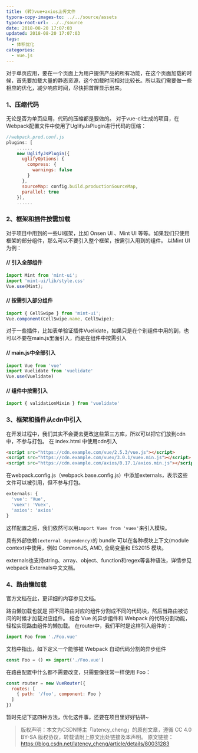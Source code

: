 ```yaml
---
title: (转)vue+axios上传文件
typora-copy-images-to: ../../source/assets
typora-root-url: ../../source
date: 2018-08-20 17:07:03
updated: 2018-08-20 17:07:03
tags:
  - 体积优化
categories:
  - vue.js
---
```


对于单页应用，要在一个页面上为用户提供产品的所有功能，在这个页面加载的时候，首先要加载大量的静态资源，这个加载时间相对比较长。所以我们需要做一些相应的优化，减少响应时间，尽快把首屏显示出来。

<!-- more -->

### 1、压缩代码

无论是否为单页应用，代码的压缩都是要做的。
对于vue-cli生成的项目，在Webpack配置文件中使用了UglifyJsPlugin进行代码的压缩：

```javascript
//webpack.prod.conf.js
plugins: [
    ......
    new UglifyJsPlugin({
      uglifyOptions: {
        compress: {
          warnings: false
        }
      },
      sourceMap: config.build.productionSourceMap,
      parallel: true
    }),
    ......
```

### 2、框架和插件按需加载

对于项目中用到的一些UI框架，比如 Onsen UI 、Mint UI 等等。如果我们只使用框架的部分组件，那么可以不要引入整个框架，按需引入用到的组件。
以Mint UI为例：

#### // 引入全部组件  

```javascript
import Mint from 'mint-ui';  
import 'mint-ui/lib/style.css'  
Vue.use(Mint); 
```

#### // 按需引入部分组件  

```javascript
import { CellSwipe } from 'mint-ui';  
Vue.component(CellSwipe.name, CellSwipe);
```


对于一些插件，比如表单验证插件Vuelidate，如果只是在个别组件中用的到，也可以不要在main.js里面引入，而是在组件中按需引入

#### // main.js中全部引入

```javascript
import Vue from 'vue'
import Vuelidate from 'vuelidate'
Vue.use(Vuelidate)
```

#### // 组件中按需引入

```javascript
import { validationMixin } from 'vuelidate'
```

### 3、框架和插件从cdn中引入

在开发过程中，我们其实不会要去更改这些第三方库，所以可以把它们放到cdn中，不参与打包。
在 index.html 中使用cdn引入

```html
<script src="https://cdn.example.com/vue/2.5.3/vue.js"></script>
<script src="https://cdn.example.com/vuex/3.0.1/vuex.min.js"></script>
<script src="https://cdn.example.com/axios/0.17.1/axios.min.js"></script>
```


在webpack.config.js（webpack.base.config.js）中添加externals，表示这些文件可以被引用，但不参与打包。

```javascript
externals: {
  'vue': 'Vue',
  'vuex': 'Vuex',
  'axios': 'axios'
}
```


这样配置之后，我们依然可以用`import Vuex from 'vuex'`来引入模块。

具有外部依赖`(external dependency)`的 bundle 可以在各种模块上下文(module context)中使用，例如 CommonJS, AMD, 全局变量和 ES2015 模块。

externals也支持string、array、object、function和regex等各种语法，详情参见webpack Externals中文文档。

### 4、路由懒加载

官方文档在此，更详细的内容参见文档。

路由懒加载也就是 把不同路由对应的组件分割成不同的代码块，然后当路由被访问的时候才加载对应组件。
结合 Vue 的异步组件和 Webpack 的代码分割功能，轻松实现路由组件的懒加载。
在router中，我们平时是这样引入组件的：

```javascript
import Foo from './Foo.vue'
```

文档中指出，如下定义一个能够被 Webpack 自动代码分割的异步组件

```javascript
const Foo = () => import('./Foo.vue')
```

在路由配置中什么都不需要改变，只需要像往常一样使用 Foo：

```javascript
const router = new VueRouter({
  routes: [
    { path: '/foo', component: Foo }
  ]
})
```

暂时先记下这四种方法，优化这件事，还要在项目里好好钻研~

> 版权声明：本文为CSDN博主「latency_cheng」的原创文章，遵循 CC 4.0 BY-SA 版权协议，转载请附上原文出处链接及本声明。
> 原文链接：https://blog.csdn.net/latency_cheng/article/details/80031283
